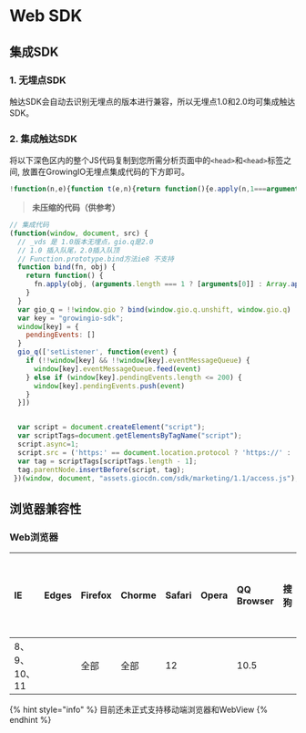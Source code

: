 # Web SDK

## 集成SDK

### 1. 无埋点SDK

触达SDK会自动去识别无埋点的版本进行兼容，所以无埋点1.0和2.0均可集成触达SDK。

### 2. 集成触达SDK

将以下深色区内的整个JS代码复制到您所需分析页面中的`<head>`和`<head>`标签之间, 放置在GrowingIO无埋点集成代码的下方即可。

```javascript
!function(n,e){function t(e,n){return function(){e.apply(n,1===arguments.length?[arguments[0]]:Array.apply(null,arguments))}}var s=n.gio?t(n.gio.q.unshift,n.gio.q):t(n._vds.push,n._vds),i="growingio-sdk";n[i]={pendingEvents:[]},s(["setListener",function(e){n[i]&&n[i].eventMessageQueue?n[i].eventMessageQueue.feed(e):n[i].pendingEvents.length<=200&&n[i].pendingEvents.push(e)}]);var o=e.createElement("script"),r=e.getElementsByTagName("script");o.async=1,o.src=("https:"==e.location.protocol?"https://":"http://")+"assets.giocdn.com/sdk/marketing/1.0/access.js";var g=r[r.length-1];g.parentNode.insertBefore(o,g)}(window,document);
```

> **未压缩的代码（供参考）**

```javascript
// 集成代码
(function(window, document, src) {
  // _vds 是 1.0版本无埋点，gio.q是2.0
  // 1.0 插入队尾，2.0插入队顶
  // Function.prototype.bind方法ie8 不支持
  function bind(fn, obj) {
    return function() {
      fn.apply(obj, (arguments.length === 1 ? [arguments[0]] : Array.apply(null, arguments)))
    }
  }
  var gio_q = !!window.gio ? bind(window.gio.q.unshift, window.gio.q) : bind(window._vds.push, window._vds);
  var key = "growingio-sdk";
  window[key] = {
    pendingEvents: []
  }
  gio_q(['setListener', function(event) {
    if (!!window[key] && !!window[key].eventMessageQueue) {
      window[key].eventMessageQueue.feed(event)
    } else if (window[key].pendingEvents.length <= 200) {
      window[key].pendingEvents.push(event)
    }
  }])


  var script = document.createElement("script");
  var scriptTags=document.getElementsByTagName("script");
  script.async=1;
  script.src = ('https:' == document.location.protocol ? 'https://' : 'http://' )+ src;
  var tag = scriptTags[scriptTags.length - 1];
  tag.parentNode.insertBefore(script, tag);
 })(window, document, "assets.giocdn.com/sdk/marketing/1.1/access.js");
```

## 浏览器兼容性

### Web浏览器

| IE | Edges | Firefox | Chorme | Safari | Opera | QQ Browser | 搜狗 | 世界之窗 | 360 | 360极速浏览器 | 百度浏览器 |
| :--- | :--- | :--- | :--- | :--- | :--- | :--- | :--- | :--- | :--- | :--- | :--- |
| 8、9、10、11 |  | 全部 | 全部 | 12 |  | 10.5 |  |  | 10 |  | 8.7 |

{% hint style="info" %}
目前还未正式支持移动端浏览器和WebView
{% endhint %}





